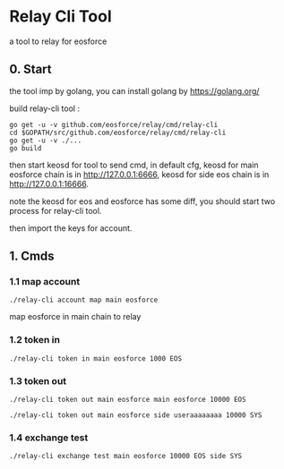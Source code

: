 # Relay Cli Tool

a tool to relay for eosforce

## 0. Start

the tool imp by golang, you can install golang by https://golang.org/

build relay-cli tool :

```shell
go get -u -v github.com/eosforce/relay/cmd/relay-cli
cd $GOPATH/src/github.com/eosforce/relay/cmd/relay-cli
go get -u -v ./...
go build
```

then start keosd for tool to send cmd, in default cfg, 
keosd for main eosforce chain is in http://127.0.0.1:6666,
keosd for side eos chain is in http://127.0.0.1:16666.

note the keosd for eos and eosforce has some diff, you should start two process for relay-cli tool.

then import the keys for account.

## 1. Cmds

### 1.1 map account

```shell
./relay-cli account map main eosforce
```

map eosforce in main chain to relay

### 1.2 token in

```shell
./relay-cli token in main eosforce 1000 EOS 
```


### 1.3 token out

```shell
./relay-cli token out main eosforce main eosforce 10000 EOS
```

```shell
./relay-cli token out main eosforce side useraaaaaaaa 10000 SYS
```


### 1.4 exchange test

```shell
./relay-cli exchange test main eosforce 10000 EOS side SYS 
```